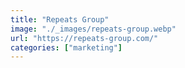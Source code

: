 ```yaml
---
title: "Repeats Group"
image: "./_images/repeats-group.webp"
url: "https://repeats-group.com/"
categories: ["marketing"]
---
```

